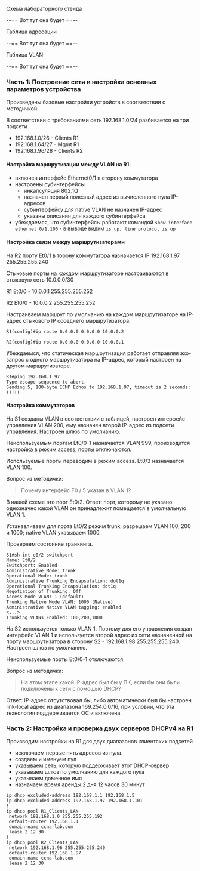 Схема лабораторного стенда

--== Вот тут она будет ==--

Таблица адресации

--== Вот тут она будет ==--

Таблица VLAN

--== Вот тут она будет ==--

### Часть 1: Построение сети и настройка основных параметров устройства

Произведены базовые настройки устройств в соответствии с методичкой.

В соответствии с требованиями сеть 192.168.1.0/24 разбивается на три подсети

- 192.168.1.0/26 - Clients R1
- 192.168.1.64/27 - Mgmt R1
- 192.168.1.96/28 - Clients R2

#### Настройка маршрутизации между VLAN на R1.

- включен интерфейс Ethernet0/1 в сторону коммутатора
- настроены субинтерфейсы 
  - инкапсуляция 802.1Q
  - назначен первый полезный адрес из вычисленного пула IP-адресов
  - субинтерфейсу для native VLAN не назначен IP-адрес
  - указаны описания для каждого субинтерфейса
- убеждаемся, что субинтерфейсы работают командой `show interface ethernet 0/1.100` - в выводе видим `is up, line protocol is up`

#### Настройка связи между маршрутизаторами

На R2 порту Et0/1 в торону коммутатора назначается IP 192.168.1.97 255.255.255.240

Стыковые порты на каждом маршрутизаторе настраиваются в стыковую сеть 10.0.0.0/30

R1 Et0/0 - 10.0.0.1 255.255.255.252

R2 Et0/0 - 10.0.0.2 255.255.255.252

Настраиваем маршрут по умолчанию на каждом маршрутизаторе на IP-адрес стыкового IP соседнего маршрутизатора.

`
R1(config)#ip route 0.0.0.0 0.0.0.0 10.0.0.2
`

`
R2(config)#ip route 0.0.0.0 0.0.0.0 10.0.0.1
`

Убеждаемся, что статическая маршрутизация работает отправляя эхо-запрос с одного маршрутизатора на IP-адрес, который настроен на другом маршрутизаторе.

```
R1#ping 192.168.1.97
Type escape sequence to abort.
Sending 5, 100-byte ICMP Echos to 192.168.1.97, timeout is 2 seconds:
!!!!!
```

#### Настройка коммутаторов

На S1 созданы VLAN в соответствии с таблицей, настроен интерфейс управления VLAN 200, ему назначен второй IP-адрес из подсети управления. Настроен шлюз по умолчанию.

Неиспользуемым портам Et0/0-1 назначается VLAN 999, производится настройка в режим access, порты отключаются.

Используемые порты переводим в режим access. Et0/3 назначается VLAN 100.

Вопрос из методички:

>Почему интерфейс F0 / 5 указан в VLAN 1?

В нашей схеме это порт Et0/2. Ответ: порт, которому не указано однозначно какой VLAN он принадлежит помещается в умолчальную VLAN 1.

Устанавливаем для порта Et0/2 режим trunk, разрешаем VLAN 100, 200 и 1000; native VLAN указываем 1000.

Проверяем состояние транкинга.

```
S1#sh int e0/2 switchport
Name: Et0/2
Switchport: Enabled
Administrative Mode: trunk
Operational Mode: trunk
Administrative Trunking Encapsulation: dot1q
Operational Trunking Encapsulation: dot1q
Negotiation of Trunking: Off
Access Mode VLAN: 1 (default)
Trunking Native Mode VLAN: 1000 (Native)
Administrative Native VLAN tagging: enabled
<...>
Trunking VLANs Enabled: 100,200,1000
```

На S2 используется только VLAN 1. Поэтому для его управления создан интерфейс VLAN 1 и используется второй адрес из сети назначенной на порту маршрутизатора в сторону S2 - 192.168.1.98 255.255.255.240. Настроен шлюз по умолчанию.

Неиспользуемые порты Et0/0-1 отключаются.

Вопрос из методички:
>На этом этапе какой IP-адрес был бы у ПК, если бы они были подключены к сети с помощью DHCP?

Ответ: IP-адрес отсутствовал бы, либо автоматически был бы настроен link-local адрес из диапазона 169.254.0.0/16, при условии, что эта технология поддерживается ОС и включена.

### Часть 2: Настройка и проверка двух серверов DHCPv4 на R1 

Производим настройки на R1 для двух диапазонов клиентских подсетей

- исключаем первые пять адресов из пула.
- создаем и именуем пул
- указываем сеть, которую поддерживает этот DHCP-сервер
- указываем шлюз по умолчанию для каждого пула
- указываем доменное имя
- назначаем время аренды 2 дня 12 часов 30 минут

```
ip dhcp excluded-address 192.168.1.1 192.168.1.5
ip dhcp excluded-address 192.168.1.97 192.168.1.101
!
ip dhcp pool R1_Clients_LAN
 network 192.168.1.0 255.255.255.192
 default-router 192.168.1.1
 domain-name ccna-lab.com
 lease 2 12 30
!
ip dhcp pool R2_Clients_LAN
 network 192.168.1.96 255.255.255.240
 default-router 192.168.1.97
 domain-name ccna-lab.com
 lease 2 12 30
```





